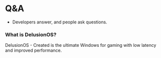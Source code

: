 # Q&A
<!-- DelusionOS -->
- Developers answer, and people ask questions.

<h3>What is DelusionOS?</h3>
<section>DelusionOS - Created is the ultimate Windows for gaming with low latency and improved performance.</section>
